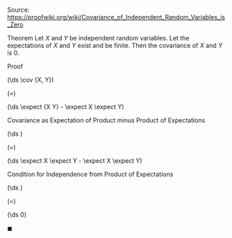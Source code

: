 # 

Source: https://proofwiki.org/wiki/Covariance_of_Independent_Random_Variables_is_Zero

Theorem
Let $X$ and $Y$ be independent random variables.
Let the expectations of $X$ and $Y$ exist and be finite. 
Then the covariance of $X$ and $Y$ is $0$. 


Proof













\(\ds \cov {X, Y}\)

\(=\)







\(\ds \expect {X Y} - \expect X \expect Y\)





Covariance as Expectation of Product minus Product of Expectations














\(\ds \)

\(=\)







\(\ds \expect X \expect Y - \expect X \expect Y\)





Condition for Independence from Product of Expectations














\(\ds \)

\(=\)







\(\ds 0\)









$\blacksquare$





